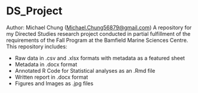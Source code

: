 # DS_Project
Author: Michael Chung (Michael.Chung56879@gmail.com)
A repository for my Directed Studies research project conducted in partial fulfillment of the requirements of the Fall Program at the Bamfield Marine Sciences Centre.
This repository includes:
- Raw data in .csv and .xlsx formats with metadata as a featured sheet
- Metadata in .docx format
- Annotated R Code for Statistical analyses as an .Rmd file
- Written report in .docx format 
- Figures and Images as .jpg files 
